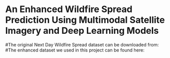 # An Enhanced Wildfire Spread Prediction Using Multimodal Satellite Imagery and Deep Learning Models
#The original Next Day Wildfire Spread dataset can be downloaded from:
#The enhanced dataset we used in this project can be found here:
